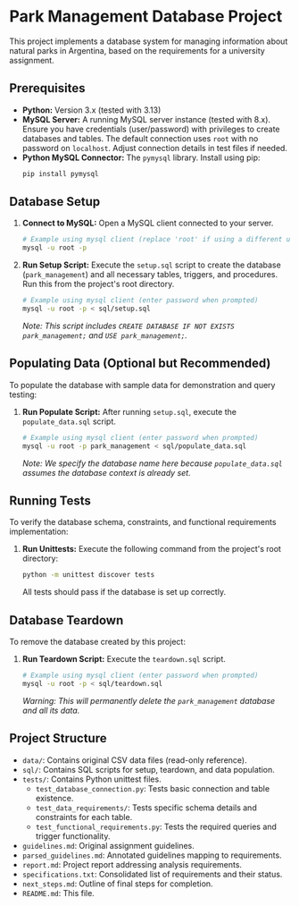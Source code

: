 # Park Management Database Project

This project implements a database system for managing information about natural parks in Argentina, based on the requirements for a university assignment.

## Prerequisites

*   **Python:** Version 3.x (tested with 3.13)
*   **MySQL Server:** A running MySQL server instance (tested with 8.x). Ensure you have credentials (user/password) with privileges to create databases and tables. The default connection uses `root` with no password on `localhost`. Adjust connection details in test files if needed.
*   **Python MySQL Connector:** The `pymysql` library. Install using pip:
    ```bash
    pip install pymysql
    ```

## Database Setup

1.  **Connect to MySQL:** Open a MySQL client connected to your server.
    ```bash
    # Example using mysql client (replace 'root' if using a different user)
    mysql -u root -p
    ```
2.  **Run Setup Script:** Execute the `setup.sql` script to create the database (`park_management`) and all necessary tables, triggers, and procedures. Run this from the project's root directory.
    ```bash
    # Example using mysql client (enter password when prompted)
    mysql -u root -p < sql/setup.sql
    ```
    *Note: This script includes `CREATE DATABASE IF NOT EXISTS park_management;` and `USE park_management;`.*

## Populating Data (Optional but Recommended)

To populate the database with sample data for demonstration and query testing:

1.  **Run Populate Script:** After running `setup.sql`, execute the `populate_data.sql` script.
    ```bash
    # Example using mysql client (enter password when prompted)
    mysql -u root -p park_management < sql/populate_data.sql
    ```
    *Note: We specify the database name here because `populate_data.sql` assumes the database context is already set.*

## Running Tests

To verify the database schema, constraints, and functional requirements implementation:

1.  **Run Unittests:** Execute the following command from the project's root directory:
    ```bash
    python -m unittest discover tests
    ```
    All tests should pass if the database is set up correctly.

## Database Teardown

To remove the database created by this project:

1.  **Run Teardown Script:** Execute the `teardown.sql` script.
    ```bash
    # Example using mysql client (enter password when prompted)
    mysql -u root -p < sql/teardown.sql
    ```
    *Warning: This will permanently delete the `park_management` database and all its data.*

## Project Structure

*   `data/`: Contains original CSV data files (read-only reference).
*   `sql/`: Contains SQL scripts for setup, teardown, and data population.
*   `tests/`: Contains Python unittest files.
    *   `test_database_connection.py`: Tests basic connection and table existence.
    *   `test_data_requirements/`: Tests specific schema details and constraints for each table.
    *   `test_functional_requirements.py`: Tests the required queries and trigger functionality.
*   `guidelines.md`: Original assignment guidelines.
*   `parsed_guidelines.md`: Annotated guidelines mapping to requirements.
*   `report.md`: Project report addressing analysis requirements.
*   `specifications.txt`: Consolidated list of requirements and their status.
*   `next_steps.md`: Outline of final steps for completion.
*   `README.md`: This file.

